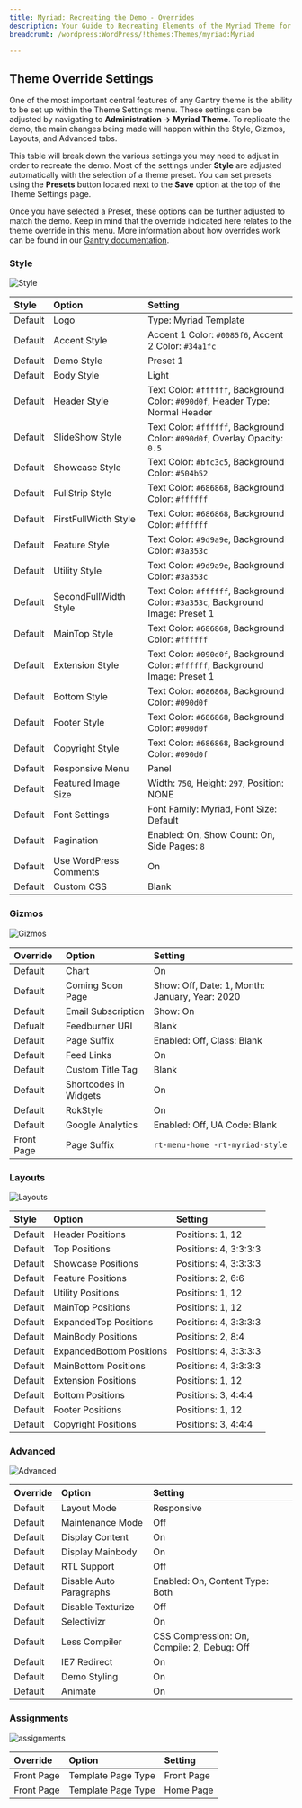 ```yaml
---
title: Myriad: Recreating the Demo - Overrides
description: Your Guide to Recreating Elements of the Myriad Theme for WordPress
breadcrumb: /wordpress:WordPress/!themes:Themes/myriad:Myriad

---
```


Theme Override Settings
-----

One of the most important central features of any Gantry theme is the ability to be set up within the Theme Settings menu. These settings can be adjusted by navigating to **Administration -> Myriad Theme**. To replicate the demo, the main changes being made will happen within the Style, Gizmos, Layouts, and Advanced tabs.

This table will break down the various settings you may need to adjust in order to recreate the demo. Most of the settings under **Style** are adjusted automatically with the selection of a theme preset. You can set presets using the **Presets** button located next to the **Save** option at the top of the Theme Settings page.

Once you have selected a Preset, these options can be further adjusted to match the demo. Keep in mind that the override indicated here relates to the theme override in this menu. More information about how overrides work can be found in our [Gantry documentation](http://docs.gantry.org/gantry4/configure).

### Style

![Style](assets/setstyle.jpeg)

|   Style    |         Option         |                                      Setting                                      |
| :--------- | :--------------------- | :-------------------------------------------------------------------------------- |
| Default    | Logo                   | Type: Myriad Template                                                             |
| Default    | Accent Style           | Accent 1 Color: `#0085f6`, Accent 2 Color: `#34a1fc`                              |
| Default    | Demo Style             | Preset 1                                                                          |
| Default    | Body Style             | Light                                                                             |
| Default    | Header Style           | Text Color: `#ffffff`, Background Color: `#090d0f`, Header Type: Normal Header    |
| Default    | SlideShow Style        | Text Color: `#ffffff`, Background Color: `#090d0f`, Overlay Opacity: `0.5`        |
| Default    | Showcase Style         | Text Color: `#bfc3c5`, Background Color: `#504b52`                                |
| Default    | FullStrip Style        | Text Color: `#686868`, Background Color: `#ffffff`                                |
| Default    | FirstFullWidth Style   | Text Color: `#686868`, Background Color: `#ffffff`                                |
| Default    | Feature Style          | Text Color: `#9d9a9e`, Background Color: `#3a353c`                                |
| Default    | Utility Style          | Text Color: `#9d9a9e`, Background Color: `#3a353c`                                |
| Default    | SecondFullWidth Style  | Text Color: `#ffffff`, Background Color: `#3a353c`, Background Image: Preset 1    |
| Default    | MainTop Style          | Text Color: `#686868`, Background Color: `#ffffff`                                |
| Default    | Extension Style        | Text Color: `#090d0f`, Background Color: `#ffffff`, Background Image: Preset 1    |
| Default    | Bottom Style           | Text Color: `#686868`, Background Color: `#090d0f`                                |
| Default    | Footer Style           | Text Color: `#686868`, Background Color: `#090d0f`                                |
| Default    | Copyright Style        | Text Color: `#686868`, Background Color: `#090d0f`                                |
| Default    | Responsive Menu        | Panel                                                                             |
| Default    | Featured Image Size    | Width: `750`, Height: `297`, Position: NONE                                       |
| Default    | Font Settings          | Font Family: Myriad, Font Size: Default                                           |
| Default    | Pagination             | Enabled: On, Show Count: On, Side Pages: `8`                                      |
| Default    | Use WordPress Comments | On                                                                                |
| Default    | Custom CSS             | Blank                                                                             |

### Gizmos

![Gizmos](assets/setgizmos.jpeg)

|  Override  |         Option        |                    Setting                     |
| :--------- | :-------------------- | :--------------------------------------------- |
| Default    | Chart                 | On                                             |
| Default    | Coming Soon Page      | Show: Off, Date: 1, Month: January, Year: 2020 |
| Default    | Email Subscription    | Show: On                                       |
| Defualt    | Feedburner URI        | Blank                                          |
| Default    | Page Suffix           | Enabled: Off, Class: Blank                     |
| Default    | Feed Links            | On                                             |
| Default    | Custom Title Tag      | Blank                                          |
| Default    | Shortcodes in Widgets | On                                             |
| Default    | RokStyle              | On                                             |
| Default    | Google Analytics      | Enabled: Off, UA Code: Blank                   |
| Front Page | Page Suffix           | `rt-menu-home -rt-myriad-style`                |

### Layouts

![Layouts](assets/setlayouts.jpeg)

|  Style  |          Option          |        Setting        |
| :------ | :----------------------- | :-------------------- |
| Default | Header Positions         | Positions: 1, 12      |
| Default | Top Positions            | Positions: 4, 3:3:3:3 |
| Default | Showcase Positions       | Positions: 4, 3:3:3:3 |
| Default | Feature Positions        | Positions: 2, 6:6     |
| Default | Utility Positions        | Positions: 1, 12      |
| Default | MainTop Positions        | Positions: 1, 12      |
| Default | ExpandedTop Positions    | Positions: 4, 3:3:3:3 |
| Default | MainBody Positions       | Positions: 2, 8:4     |
| Default | ExpandedBottom Positions | Positions: 4, 3:3:3:3 |
| Default | MainBottom Positions     | Positions: 4, 3:3:3:3 |
| Default | Extension Positions      | Positions: 1, 12      |
| Default | Bottom Positions         | Positions: 3, 4:4:4   |
| Default | Footer Positions         | Positions: 1, 12      |
| Default | Copyright Positions      | Positions: 3, 4:4:4   |

### Advanced

![Advanced](assets/setadvanced.jpeg)

|  Override  |          Option         |                   Setting                   |
| :--------- | :---------------------- | :------------------------------------------ |
| Default    | Layout Mode             | Responsive                                  |
| Default    | Maintenance Mode        | Off                                         |
| Default    | Display Content         | On                                          |
| Default    | Display Mainbody        | On                                          |
| Default    | RTL Support             | Off                                         |
| Default    | Disable Auto Paragraphs | Enabled: On, Content Type: Both             |
| Default    | Disable Texturize       | Off                                         |
| Default    | Selectivizr             | On                                          |
| Default    | Less Compiler           | CSS Compression: On, Compile: 2, Debug: Off |
| Default    | IE7 Redirect            | On                                          |
| Default    | Demo Styling            | On                                          |
| Default    | Animate                 | On                                          |

### Assignments

![assignments](assets/setassignments.jpeg)

| Override    | Option             | Setting     |
| :---------- | :----------        | :---------- |
| Front Page  | Template Page Type | Front Page  |
| Front Page  | Template Page Type | Home Page   |
